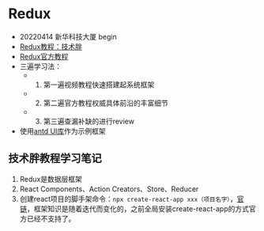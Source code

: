 # Redux

* 20220414 新华科技大厦 begin
* [Redux教程：技术胖](https://jspang.com/article/48)
* [Redux官方教程](http://cn.redux.js.org/introduction/getting-started)
* 三遍学习法：
    * 1. 第一遍视频教程快速搭建起系统框架
    * 2. 第二遍官方教程权威具体前沿的丰富细节
    * 3. 第三遍查漏补缺的进行review
* 使用[antd UI库](https://ant.design/index-cn)作为示例框架

## 技术胖教程学习笔记
1. Redux是数据层框架
2. React Components、Action Creators、Store、Reducer
3. 创建react项目的脚手架命令：`npx create-react-app xxx（项目名字）`，[官链](https://create-react-app.dev/docs/getting-started/)，框架知识是随着迭代而变化的，之前全局安装create-react-app的方式官方已经不支持了。